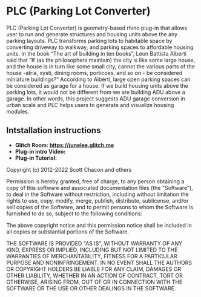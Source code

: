 # PLC (Parking Lot Converter)

  PLC (Parking Lot Converter) is geometry-based rhino plug-in that allows user to run and generate structures and housing units above the any parking layouts. PLC transforms parking lots to habitable space by converting driveway to walkway, and parking spaces to affordable housing units. In the book “The art of building in ten books”, Leon Battista Alberti said that “If (as the philosophers maintain) the city is like some large house, and the house is in turn like some small city, cannot the various parts of the house -atria, xysti, dining rooms, porticoes, and so on - be considered miniature buildings?” According to Alberti, large open parking spaces can be considered as garage for a house. If we build housing units above the parking lots, it would not be different from we are building ADU above a garage. In other words, this project suggests ADU garage conversion in urban scale and PLC helps users to generate and visualize housing modules. 
  
## Intstallation instructions


- **Glitch Room: https://junelee.glitch.me** 
- **Plug-in intro Video:** 
- **Plug-in Tutorial:**






Copyright (c) 2012-2022 Scott Chacon and others

Permission is hereby granted, free of charge, to any person obtaining
a copy of this software and associated documentation files (the
"Software"), to deal in the Software without restriction, including
without limitation the rights to use, copy, modify, merge, publish,
distribute, sublicense, and/or sell copies of the Software, and to
permit persons to whom the Software is furnished to do so, subject to
the following conditions:

The above copyright notice and this permission notice shall be
included in all copies or substantial portions of the Software.

THE SOFTWARE IS PROVIDED "AS IS", WITHOUT WARRANTY OF ANY KIND,
EXPRESS OR IMPLIED, INCLUDING BUT NOT LIMITED TO THE WARRANTIES OF
MERCHANTABILITY, FITNESS FOR A PARTICULAR PURPOSE AND
NONINFRINGEMENT. IN NO EVENT SHALL THE AUTHORS OR COPYRIGHT HOLDERS BE
LIABLE FOR ANY CLAIM, DAMAGES OR OTHER LIABILITY, WHETHER IN AN ACTION
OF CONTRACT, TORT OR OTHERWISE, ARISING FROM, OUT OF OR IN CONNECTION
WITH THE SOFTWARE OR THE USE OR OTHER DEALINGS IN THE SOFTWARE.
